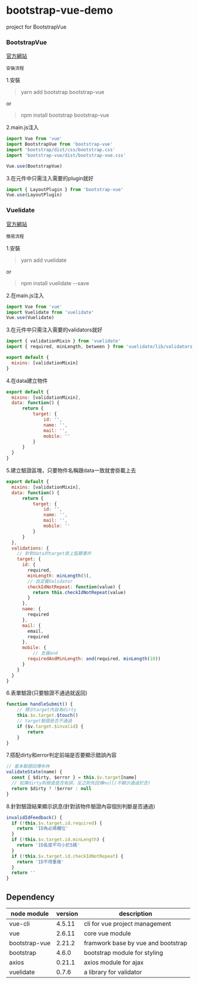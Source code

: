 # bootstrap-vue-demo
project for BootstrapVue

### BootstrapVue

[官方網站](https://bootstrap-vue.org/)

`安裝流程`

1.安裝
> yarn add bootstrap bootstrap-vue
> 
 or
> npm install bootstrap bootstrap-vue
>

2.main.js注入
```js 
import Vue from 'vue'
import BootstrapVue from 'bootstrap-vue'
import 'bootstrap/dist/css/bootstrap.css'
import 'bootstrap-vue/dist/bootstrap-vue.css'

Vue.use(BootstrapVue)
```

3.在元件中只需注入需要的plugin就好
```js
import { LayoutPlugin } from 'bootstrap-vue'
Vue.use(LayoutPlugin)
```

### Vuelidate

[官方網站](https://vuelidate.js.org/)

`簡易流程`

1.安裝
>yarn add vuelidate
>
 or
>npm install vuelidate --save
>

2.在main.js注入
```js 
import Vue from 'vue'
import Vuelidate from 'vuelidate'
Vue.use(Vuelidate)
```

3.在元件中只需注入需要的validators就好
```js
import { validationMixin } from 'vuelidate'
import { required, minLength, between } from 'vuelidate/lib/validators'

export default {
  mixins: [validationMixin]
}
```

4.在data建立物件
```js
export default {
  mixins: [validationMixin],
  data: function() {
      return {
          target: {
              id: '',
              name: '',
              mail: '',
              mobile: ''
          }
      }
  }
}
```

5.建立驗證區塊，只要物件名稱跟data一致就會掛載上去

```js
export default {
  mixins: [validationMixin],
  data: function() {
      return {
          target: {
              id: '',
              name: '',
              mail: '',
              mobile: ''
          }
      }
  },
  validations: {
    // 針對data的target掛上監聽事件
    target: {
      id: {
        required,
        minLength: minLength(5),
        // 自定義Validator
        checkIdNotRepeat: function(value) {
          return this.checkIdNotRepeat(value)
        }
      },
      name: {
        required
      },
      mail: {
        email,
        required
      },
      mobile: {
          // 支援and
        requiredAndMinLength: and(required, minLength(10))
      }
    }
  }
}
```

6.表單驗證(只要驗證不通過就返回)
```js
function handleSubmit() {
    // 標示target內容為dirty
    this.$v.target.$touch()
    // target驗證是否不通過
    if ($v.target.$invalid) {
        return
    }
}
```

7.搭配dirty和error判定前端是否要顯示錯誤內容
```js
// 基本驗證回傳布林
validateState(name) {
  const { $dirty, $error } = this.$v.target[name]
  // 如果dirty則檢查是否有誤，反之則先回傳null(不顯示通過於否)
  return $dirty ? !$error : null
}
```

8.針對驗證結果顯示訊息(針對該物件驗證內容個別判斷是否通過)
```js
invalidIdFeedback() {
  if (!this.$v.target.id.required) {
    return 'ID為必填欄位'
  }
  if (!this.$v.target.id.minLength) {
    return 'ID長度不可小於5碼'
  }
  if (!this.$v.target.id.checkIdNotRepeat) {
    return 'ID不得重複'
  }
  return ''
}
```



## Dependency
node module | version | description
--- | --- | ---
vue-cli | 4.5.11 | cli for vue project management
vue | 2.6.11 | core vue module
bootstrap-vue | 2.21.2 | framwork base by vue and bootstrap
bootstrap | 4.6.0 | bootstrap module for styling
axios | 0.21.1 | axios module for ajax
vuelidate | 0.7.6 | a library for validator